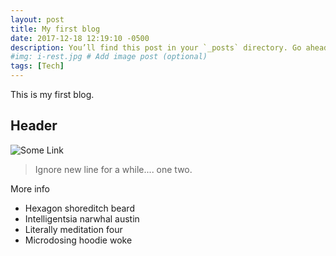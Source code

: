 ```yaml
---
layout: post
title: My first blog
date: 2017-12-18 12:19:10 -0500
description: You’ll find this post in your `_posts` directory. Go ahead and edit it and re-build the site to see your changes. # Add post description (optional)
#img: i-rest.jpg # Add image post (optional)
tags: [Tech]
---
```

This is my first blog. 

## Header 

![Some Link]({{site.baseurl}}/assets/img/we-in-rest.jpg)


>Ignore new line for a while....
one two. 

More info

* Hexagon shoreditch beard
* Intelligentsia narwhal austin
* Literally meditation four
* Microdosing hoodie woke
